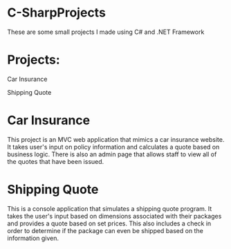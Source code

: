 # C-SharpProjects

These are some small projects I made using C# and .NET Framework

# Projects:

Car Insurance

Shipping Quote

# Car Insurance
This project is an MVC web application that mimics a car insurance website. It takes user's input
on policy information and calculates a quote based on business logic. There is also an admin
page that allows staff to view all of the quotes that have been issued.

# Shipping Quote
This is a console application that simulates a shipping quote program. It takes the user's input 
based on dimensions associated with their packages and provides a quote based on set prices. This also 
includes a check in order to determine if the package can even be shipped based on the information given.
